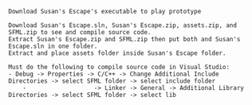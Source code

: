 	Download Susan's Escape's executable to play prototype

	Download Susan's Escape.sln, Susan's Escape.zip, assets.zip, and SFML.zip to see and compile source code.
	Extract Susan's Escape.zip and SFML.zip then put both and Susan's Escape.sln in one folder.
	Extract and place assets folder inside Susan's Escape folder.

	Must do the following to compile source code in Visual Studio:
	- Debug -> Properties -> C/C++ -> Change Additional Include Directories -> select SFML folder -> select include folder
        -                   -> Linker -> General -> Additional Library Directories -> select SFML folder -> select lib

